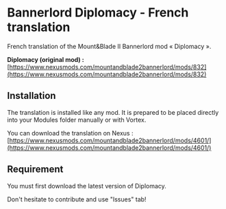 # Bannerlord Diplomacy - French translation

French translation of the Mount&amp;Blade II Bannerlord mod « Diplomacy ».

**Diplomacy (original mod) :** [https://www.nexusmods.com/mountandblade2bannerlord/mods/832](https://www.nexusmods.com/mountandblade2bannerlord/mods/832)

## Installation

The translation is installed like any mod. It is prepared to be placed directly into your Modules folder manually or with Vortex.

You can download the translation on Nexus : [https://www.nexusmods.com/mountandblade2bannerlord/mods/4601/](https://www.nexusmods.com/mountandblade2bannerlord/mods/4601/)

## Requirement

You must first download the latest version of Diplomacy.


Don't hesitate to contribute and use "Issues" tab!
    
